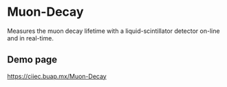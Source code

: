 # Muon-Decay
Measures the muon decay lifetime with a liquid-scintillator detector on-line and in real-time.



## Demo page

https://ciiec.buap.mx/Muon-Decay
